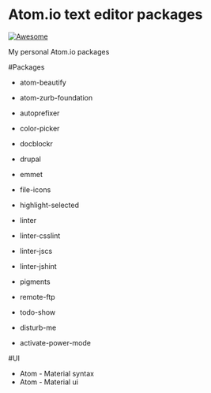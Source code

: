 # Atom.io text editor packages

[![Awesome](https://cdn.rawgit.com/sindresorhus/awesome/d7305f38d29fed78fa85652e3a63e154dd8e8829/media/badge.svg)](https://github.com/sindresorhus/awesome)

My personal Atom.io packages

#Packages
* atom-beautify
* atom-zurb-foundation
* autoprefixer
* color-picker
* docblockr
* drupal
* emmet
* file-icons
* highlight-selected
* linter
* linter-csslint
* linter-jscs
* linter-jshint
* pigments
* remote-ftp
* todo-show

* disturb-me
* activate-power-mode

#UI
* Atom - Material syntax
* Atom - Material ui

